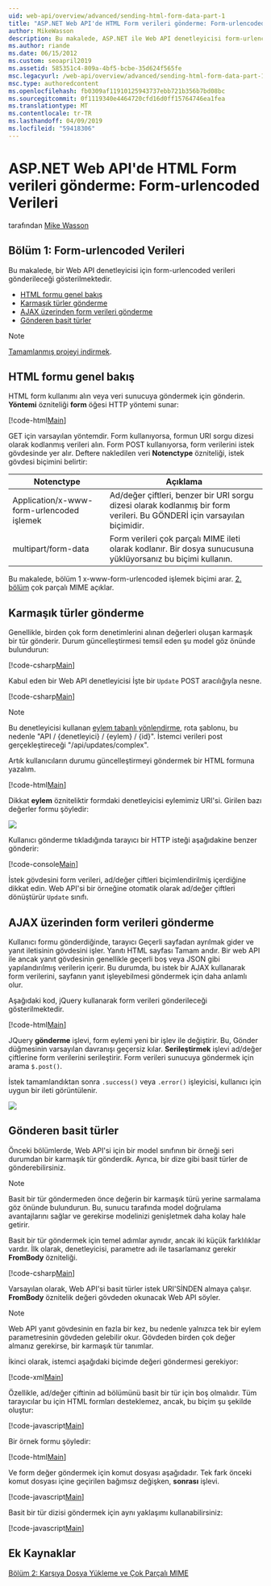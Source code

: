 ```yaml
---
uid: web-api/overview/advanced/sending-html-form-data-part-1
title: "ASP.NET Web API'de HTML Form verileri gönderme: Form-urlencoded verileri - ASP.NET 4.x"
author: MikeWasson
description: Bu makalede, ASP.NET ile Web API denetleyicisi form-urlencoded verileri gönderileceği gösterilmektedir 4.x
ms.author: riande
ms.date: 06/15/2012
ms.custom: seoapril2019
ms.assetid: 585351c4-809a-4bf5-bcbe-35d624f565fe
msc.legacyurl: /web-api/overview/advanced/sending-html-form-data-part-1
msc.type: authoredcontent
ms.openlocfilehash: fb0309af11910125943737ebb721b356b7bd08bc
ms.sourcegitcommit: 0f1119340e4464720cfd16d0ff15764746ea1fea
ms.translationtype: MT
ms.contentlocale: tr-TR
ms.lasthandoff: 04/09/2019
ms.locfileid: "59418306"
---
```

# <a name="sending-html-form-data-in-aspnet-web-api-form-urlencoded-data"></a>ASP.NET Web API'de HTML Form verileri gönderme: Form-urlencoded Verileri

tarafından [Mike Wasson](https://github.com/MikeWasson)

## <a name="part-1-form-urlencoded-data"></a>Bölüm 1: Form-urlencoded Verileri

Bu makalede, bir Web API denetleyicisi için form-urlencoded verileri gönderileceği gösterilmektedir.

- [HTML formu genel bakış](#overview_of_html_forms)
- [Karmaşık türler gönderme](#sending_complex_types)
- [AJAX üzerinden form verileri gönderme](#sending_form_data_via_ajax)
- [Gönderen basit türler](#sending_simple_types)

> [!NOTE]
> [Tamamlanmış projeyi indirmek](https://code.msdn.microsoft.com/ASPNET-Web-API-Sending-a6f9d007).


<a id="overview_of_html_forms"></a>
## <a name="overview-of-html-forms"></a>HTML formu genel bakış

HTML form kullanımı alın veya veri sunucuya göndermek için gönderin. **Yöntemi** özniteliği **form** öğesi HTTP yöntemi sunar:

[!code-html[Main](sending-html-form-data-part-1/samples/sample1.html)]

GET için varsayılan yöntemdir. Form kullanıyorsa, formun URI sorgu dizesi olarak kodlanmış verileri alın. Form POST kullanıyorsa, form verilerini istek gövdesinde yer alır. Deftere nakledilen veri **Notenctype** özniteliği, istek gövdesi biçimini belirtir:

| Notenctype | Açıklama |
| --- | --- |
| Application/x-www-form-urlencoded işlemek | Ad/değer çiftleri, benzer bir URI sorgu dizesi olarak kodlanmış bir form verileri. Bu GÖNDERİ için varsayılan biçimidir. |
| multipart/form-data | Form verileri çok parçalı MIME ileti olarak kodlanır. Bir dosya sunucusuna yüklüyorsanız bu biçimi kullanın. |

Bu makalede, bölüm 1 x-www-form-urlencoded işlemek biçimi arar. [2. bölüm](sending-html-form-data-part-2.md) çok parçalı MIME açıklar.

<a id="sending_complex_types"></a>
## <a name="sending-complex-types"></a>Karmaşık türler gönderme

Genellikle, birden çok form denetimlerini alınan değerleri oluşan karmaşık bir tür gönderir. Durum güncelleştirmesi temsil eden şu model göz önünde bulundurun:

[!code-csharp[Main](sending-html-form-data-part-1/samples/sample2.cs)]

Kabul eden bir Web API denetleyicisi İşte bir `Update` POST aracılığıyla nesne.

[!code-csharp[Main](sending-html-form-data-part-1/samples/sample3.cs)]

> [!NOTE]
> Bu denetleyicisi kullanan [eylem tabanlı yönlendirme](../web-api-routing-and-actions/routing-in-aspnet-web-api.md#routing_by_action_name), rota şablonu, bu nedenle &quot;API / {denetleyici} / {eylem} / {id}&quot;. İstemci verileri post gerçekleştireceği &quot;/api/updates/complex&quot;.


Artık kullanıcıların durumu güncelleştirmeyi göndermek bir HTML formuna yazalım.

[!code-html[Main](sending-html-form-data-part-1/samples/sample4.html)]

Dikkat **eylem** özniteliktir formdaki denetleyicisi eylemimiz URI'si. Girilen bazı değerler formu şöyledir:

![](sending-html-form-data-part-1/_static/image1.png)

Kullanıcı gönderme tıkladığında tarayıcı bir HTTP isteği aşağıdakine benzer gönderir:

[!code-console[Main](sending-html-form-data-part-1/samples/sample5.cmd)]

İstek gövdesini form verileri, ad/değer çiftleri biçimlendirilmiş içerdiğine dikkat edin. Web API'si bir örneğine otomatik olarak ad/değer çiftleri dönüştürür `Update` sınıfı.

<a id="sending_form_data_via_ajax"></a>
## <a name="sending-form-data-via-ajax"></a>AJAX üzerinden form verileri gönderme

Kullanıcı formu gönderdiğinde, tarayıcı Geçerli sayfadan ayrılmak gider ve yanıt iletisinin gövdesini işler. Yanıtı HTML sayfası Tamam andır. Bir web API ile ancak yanıt gövdesinin genellikle geçerli boş veya JSON gibi yapılandırılmış verilerin içerir. Bu durumda, bu istek bir AJAX kullanarak form verilerini, sayfanın yanıt işleyebilmesi göndermek için daha anlamlı olur.

Aşağıdaki kod, jQuery kullanarak form verileri gönderileceği gösterilmektedir.

[!code-html[Main](sending-html-form-data-part-1/samples/sample6.html)]

JQuery **gönderme** işlevi, form eylemi yeni bir işlev ile değiştirir. Bu, Gönder düğmesinin varsayılan davranışı geçersiz kılar. **Serileştirmek** işlevi ad/değer çiftlerine form verilerini serileştirir. Form verileri sunucuya göndermek için arama `$.post()`.

İstek tamamlandıktan sonra `.success()` veya `.error()` işleyicisi, kullanıcı için uygun bir ileti görüntülenir.

![](sending-html-form-data-part-1/_static/image2.png)

<a id="sending_simple_types"></a>
## <a name="sending-simple-types"></a>Gönderen basit türler

Önceki bölümlerde, Web API'si için bir model sınıfının bir örneği seri durumdan bir karmaşık tür gönderdik. Ayrıca, bir dize gibi basit türler de gönderebilirsiniz.

> [!NOTE]
> Basit bir tür göndermeden önce değerin bir karmaşık türü yerine sarmalama göz önünde bulundurun. Bu, sunucu tarafında model doğrulama avantajlarını sağlar ve gerekirse modelinizi genişletmek daha kolay hale getirir.


Basit bir tür göndermek için temel adımlar aynıdır, ancak iki küçük farklılıklar vardır. İlk olarak, denetleyicisi, parametre adı ile tasarlamanız gerekir **FromBody** özniteliği.

[!code-csharp[Main](sending-html-form-data-part-1/samples/sample7.cs?highlight=3)]

Varsayılan olarak, Web API'si basit türler istek URI'SİNDEN almaya çalışır. **FromBody** öznitelik değeri gövdeden okunacak Web API söyler.

> [!NOTE]
> Web API yanıt gövdesinin en fazla bir kez, bu nedenle yalnızca tek bir eylem parametresinin gövdeden gelebilir okur. Gövdeden birden çok değer almanız gerekirse, bir karmaşık tür tanımlar.


İkinci olarak, istemci aşağıdaki biçimde değeri göndermesi gerekiyor:

[!code-xml[Main](sending-html-form-data-part-1/samples/sample8.xml)]

Özellikle, ad/değer çiftinin ad bölümünü basit bir tür için boş olmalıdır. Tüm tarayıcılar bu için HTML formları desteklemez, ancak, bu biçim şu şekilde oluştur:

[!code-javascript[Main](sending-html-form-data-part-1/samples/sample9.js)]

Bir örnek formu şöyledir:

[!code-html[Main](sending-html-form-data-part-1/samples/sample10.html)]

Ve form değer göndermek için komut dosyası aşağıdadır. Tek fark önceki komut dosyası içine geçirilen bağımsız değişken, **sonrası** işlevi.

[!code-javascript[Main](sending-html-form-data-part-1/samples/sample11.js?highlight=2)]

Basit bir tür dizisi göndermek için aynı yaklaşımı kullanabilirsiniz:

[!code-javascript[Main](sending-html-form-data-part-1/samples/sample12.js)]

## <a name="additional-resources"></a>Ek Kaynaklar

[Bölüm 2: Karşıya Dosya Yükleme ve Çok Parçalı MIME](sending-html-form-data-part-2.md)

